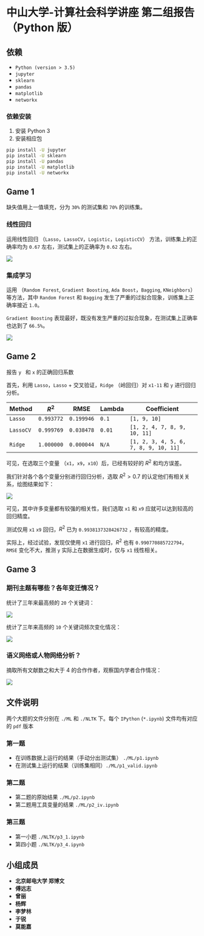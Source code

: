 # 中山大学-计算社会科学讲座 第二组报告 （Python 版）

## 依赖

-   `Python (version > 3.5)`
-   `jupyter`
-   `sklearn`
-   `pandas`
-   `matplotlib`
-   `networkx`

### 依赖安装

1.  安装 Python 3
2.  安装相应包

```bash
pip install -U jupyter
pip install -U sklearn
pip install -U pandas
pip install -U matplotlib
pip install -U networkx
```

## Game 1

缺失值用上一值填充，分为 `30%` 的测试集和 `70%` 的训练集。

### 线性回归

运用线性回归 （`Lasso`，`LassoCV`，`Logistic`，`LogisticCV`） 方法，训练集上的正确率均为 `0.67` 左右，测试集上的正确率为 `0.62` 左右。

![](./imgs/2019-07-26-17-53-48.png)

### 集成学习

运用 （`Random Forest`, `Gradient Boosting`, `Ada Boost`，`Bagging`, `KNeighbors`） 等方法，其中 `Random Forest` 和 `Bagging` 发生了严重的过拟合现象，训练集上正确率接近 `1.0`。

`Gradient Boosting` 表现最好，既没有发生严重的过拟合现象，在测试集上正确率也达到了 `66.5%`。

![](imgs/2019-07-26-17-58-02.png)

## Game 2

报告 `y ` 和 `x` 的正确回归系数

首先，利用 `Lasso`，`Lasso` + 交叉验证，`Ridge` （岭回归）对 `x1-11` 和 `y` 进行回归分析。

| Method    | $R^2$      | RMSE       | Lambda | Coefficient                           |
| --------- | ---------- | ---------- | ------ | ------------------------------------- |
| `Lasso`   | `0.993772` | `0.199946` | `0.1`  | `[1, 9, 10]`                          |
| `LassoCV` | `0.999769` | `0.038478` | `0.01` | `[1, 2, 4, 7, 8, 9, 10, 11]`          |
| `Ridge`   | `1.000000` | `0.000044` | `N/A`  | `[1, 2, 3, 4, 5, 6, 7, 8, 9, 10, 11]` |

可见，在选取三个变量 （`x1`，`x9`，`x10`）后，已经有较好的 $R^2$ 和均方误差。

我们针对各个各个变量分别进行回归分析，选取 $R^2 > 0.7$ 的认定他们有相关关系，绘图结果如下：

![](2019-07-26-17-45-13.png)

可见，其中许多变量都有较强的相关性，我们选取 `x1` 和 `x9` 应就可以达到较高的回归精度。

测试仅用 `x1` `x9` 回归，$R^2$ 已为 `0.9938137328426732` ，有较高的精度。

实际上，经过试验，发现仅使用 `x1` 进行回归，$R^2$ 也有 `0.990770885722794`，`RMSE` 变化不大，推测 `y` 实际上在数据生成时，仅与 `x1` 线性相关。

## Game 3

### 期刊主题有哪些？各年变迁情况？

统计了三年来最高频的 `20` 个关键词：

![](imgs/2019-07-26-17-43-19.png)

统计了三年来高频的 `10` 个关键词频次变化情况：

![](imgs/2019-07-26-17-44-56.png)

### 语义网络或人物网络分析？

摘取所有文献数之和大于 4 的合作作者，观察国内学者合作情况：

![](imgs/2019-07-26-17-46-27.png)

## 文件说明

两个大题的文件分别在 `./ML` 和 `./NLTK` 下。每个 `IPython` (`*.ipynb`) 文件均有对应的 `pdf` 版本

### 第一题

-   在训练数据上运行的结果（手动分出测试集） `./ML/p1.ipynb`
-   在测试集上运行的结果（训练集相同）`./ML/p1_valid.ipynb`

### 第二题

-   第二题的原始结果 `./ML/p2.ipynb`
-   第二题用工具变量的结果 `./ML/p2_iv.ipynb`

### 第三题

-   第一小题 `./NLTK/p3_1.ipynb`
-   第四小题 `./NLTK/p3_4.ipynb`

## 小组成员

-   **北京邮电大学 郑博文** 
-   **傅远志** 
-   **曾丽** 
-   **杨辉** 
-   **李梦林** 
-   **于锐** 
-   **莫能嘉**
